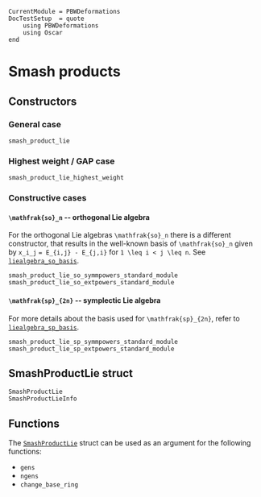 ```@meta
CurrentModule = PBWDeformations
DocTestSetup  = quote
    using PBWDeformations
    using Oscar
end
```

# Smash products

## Constructors

### General case
```@docs
smash_product_lie
```

### Highest weight / GAP case
```@docs
smash_product_lie_highest_weight
```

### Constructive cases

#### ``\mathfrak{so}_n`` -- orthogonal Lie algebra
For the orthogonal Lie algebras ``\mathfrak{so}_n`` there is a different constructor, that results in the well-known basis of ``\mathfrak{so}_n`` given by `x_i_j` ``= E_{i,j} - E_{j,i}`` for ``1 \leq i < j \leq n``. See [`liealgebra_so_basis`](@ref).

```@docs
smash_product_lie_so_symmpowers_standard_module
smash_product_lie_so_extpowers_standard_module
```

#### ``\mathfrak{sp}_{2n}`` -- symplectic Lie algebra
For more details about the basis used for ``\mathfrak{sp}_{2n}``, refer to [`liealgebra_sp_basis`](@ref).

```@docs
smash_product_lie_sp_symmpowers_standard_module
smash_product_lie_sp_extpowers_standard_module
```

## SmashProductLie struct
```@docs
SmashProductLie
SmashProductLieInfo
```

## Functions
The [`SmashProductLie`](@ref) struct can be used as an argument for the following functions:
- `gens`
- `ngens`
- `change_base_ring`
